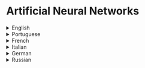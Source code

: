 # Artificial Neural Networks

<details>
  <summary>English</summary>
  
  ### Materials
- [Artificial Neuron](https://en.wikipedia.org/wiki/Artificial_neuron)
- [Artificial Neural Network](https://en.wikipedia.org/wiki/Artificial_neural_network)
- [Intro to Deep Learning - Kaggle](https://www.kaggle.com/learn/intro-to-deep-learning)
- [Digital Trends](https://www.digitaltrends.com/cool-tech/what-is-an-artificial-neural-network/)
- [Everything You Need to Know About Artificial Neural Networks](https://medium.com/technology-invention-and-more/everything-you-need-to-know-about-artificial-neural-networks-57fac18245a1)
- [History of the Perceptron](https://web.csulb.edu/~cwallis/artificialn/History.htm)
- [McCulloch-Pitts Neuron - Mankind’s First Mathematical Model of A Biological Neuron](https://towardsdatascience.com/mcculloch-pitts-model-5fdf65ac5dd1)
- [McCulloch-Pitts Neurons](http://www.mind.ilstu.edu/curriculum/modOverview.php?modGUI=212)
- [Artificial Neural Networks Technology](http://www.psych.utoronto.ca/users/reingold/courses/ai/cache/neural_ToC.html)
- [A Brief History of Neural Nets and Deep Learning](https://www.skynettoday.com/overviews/neural-net-history)
- [A Beginner's Guide to the Mathematics of Neural Networks](http://citeseerx.ist.psu.edu/viewdoc/download?doi=10.1.1.161.3556&rep=rep1&type=pdf)
- [Fast.ai](https://www.fast.ai/)
- [Dive into Deep Learning](https://d2l.ai/index.html)
- [Neural Networks and Deep Learning](http://neuralnetworksanddeeplearning.com/index.html)
- [Deep Learning CheatSheet](https://stanford.edu/~shervine/teaching/cs-229/cheatsheet-deep-learning)
- [Information Theory, Pattern Recognition and Neural Networks](https://www.youtube.com/watch?v=BCiZc0n6COY&amp;list=PLruBu5BI5n4aFpG32iMbdWoRVAA-Vcso6)
- [Deep Learning at Oxford 2015](https://www.youtube.com/watch?v=dV80NAlEins&amp;list=PLE6Wd9FR--EfW8dtjAuPoTuPcqmOV53Fu)
- [CS 20: Tensorflow for Deep Learning Research](http://web.stanford.edu/class/cs20si/syllabus.html)
- [Skymind](https://skymind.ai/wiki/neural-network)
- [Tutorialspoint](https://www.tutorialspoint.com/artificial_intelligence/artificial_intelligence_neural_networks.htm)
- [Analytics Vidhya](https://www.analyticsvidhya.com/blog/2014/10/ann-work-simplified/)
- [Neural Networks](https://www.doc.ic.ac.uk/~nd/surprise_96/journal/vol4/cs11/report.html)
- [Artificial Neural Networks Explained](https://blog.goodaudience.com/artificial-neural-networks-explained-436fcf36e75)
- [A Basic Introduction to Neural Networks](http://pages.cs.wisc.edu/~bolo/shipyard/neural/local.html)
- [Deep Learning’s Mathematics](https://medium.com/@ismail.mebsout.pro/deep-learnings-mathematics-f52b3c4d2576)
- [Artificial Neural Network Nvidia](https://developer.nvidia.com/discover/artificial-neural-network)
- [Artificial Neural Networks Basics](https://becominghuman.ai/artificial-neuron-networks-basics-introduction-to-neural-networks-3082f1dcca8c)
- [Artificial Intelligence, Deep Learning, and Neural Networks, Explained](https://www.kdnuggets.com/2016/10/artificial-intelligence-deep-learning-neural-networks-explained.html)
- [Training Artificial Neural Network](https://www.solver.com/training-artificial-neural-network-intro)
- [Saed Sayad](https://www.saedsayad.com/artificial_neural_network.htm)
- [Artificial Neural Network : Beginning of the AI revolution](https://hackernoon.com/artificial-neural-network-a843ff870338)
- [Intro to ANN](http://ulcar.uml.edu/~iag/CS/Intro-to-ANN.html)
- [Deep Learning an MIT Press Book](https://www.deeplearningbook.org/)
- [Neural Networks Stanford](https://cs.stanford.edu/people/eroberts/courses/soco/projects/neural-networks/)
- [Specifics of Artificial Neural Networks, from Algorithm to Applications](https://www.programiz.com/c-programming)
- [Clever Algorithms](http://www.cleveralgorithms.com/nature-inspired/neural.html)
- [ANN Tutorialspoint](https://www.tutorialspoint.com/artificial_neural_network/)
- [Neural Networks Tutorial](http://adventuresinmachinelearning.com/neural-networks-tutorial/)
- [Guru99](https://www.guru99.com/artificial-neural-network-tutorial.html)
- [How to Build a Neural Network](http://stevenmiller888.github.io/mind-how-to-build-a-neural-network/)
- [Edureka](https://www.edureka.co/blog/neural-network-tutorial/)
- [Colah's Blog](https://colah.github.io/)
- [Quick Intro to Neural Networks](https://ujjwalkarn.me/2016/08/09/quick-intro-neural-networks/)
- [Neural Networks in Plain English](http://www.ai-junkie.com/ann/evolved/nnt1.html)
- [Awesome Deep Learning](https://github.com/ChristosChristofidis/awesome-deep-learning)
- [Awesome Deep Learning Papers](https://github.com/terryum/awesome-deep-learning-papers)
- [Geoffrey E. Hinton's Publications](https://www.cs.toronto.edu/~hinton/papers.html)
- [Awesome Recurrent Neural Networks](https://github.com/kjw0612/awesome-rnn)
- [A Neural Network Playground](https://playground.tensorflow.org/)
- [Neural Networks, Manifolds, and Topology](http://colah.github.io/posts/2014-03-NN-Manifolds-Topology/)
- [Artificial Neural Network (ANN)](http://www.cs.kumamoto-u.ac.jp/epslab/ICinPS/Lecture-2.pdf)
- [A Brief Introduction to Neural Networks](http://www.dkriesel.com/_media/science/neuronalenetze-en-zeta2-2col-dkrieselcom.pdf)
- [Introduction to ANN](https://www.cse.unr.edu/~bebis/MathMethods/NNs/lecture.pdf)
- [Intro to ANN](http://www2.imm.dtu.dk/pubdb/views/edoc_download.php/2443/pdf/)
- [An Introduction to Neural Networks](https://www.inf.ed.ac.uk/teaching/courses/nlu/assets/reading/Gurney_et_al.pdf)
- [Fundamentals of ANN](http://pami.uwaterloo.ca/~karray/Fundamentals_of_ANN.pdf)
- [Introduction to the Artificial Neural Networks](http://cdn.intechweb.org/pdfs/14881.pdf)
- [Basics of ANN](https://ijcsmc.com/docs/papers/September2014/V3I9201465.pdf)
- [Neural Networks and Learning Machines](https://dai.fmph.uniba.sk/courses/NN/haykin.neural-networks.3ed.2009.pdf)
- [Artificial Neural Networks: A Tutorial](https://csc.lsu.edu/~jianhua/nn.pdf)
- [An Introduction to Neural Networks](http://www2.econ.iastate.edu/tesfatsi/NeuralNetworks.CheungCannonNotes.pdf)
- [Ronan Collobert](https://ronan.collobert.com/pub/courses/2011-04-20-epfl.pdf)
- [Neural Network Design](http://hagan.okstate.edu/NNDesign.pdf)
- [Artificial Neural Network (ANN)](http://zsi.tech.us.edu.pl/~nowak/bien/w7.pdf)
- [Artificial Neural Networks for Beginners](https://datajobs.com/data-science-repo/Neural-Net-%5BCarlos-Gershenson%5D.pdf)
- [Edward Gatt](https://www.um.edu.mt/__data/assets/pdf_file/0011/77276/ann.pdf)
- [Neural Networks: A Systematic Introduction](https://page.mi.fu-berlin.de/rojas/neural/neuron.pdf)
- [Neural Networks Structures](https://www.ieee.cz/knihovna/Zhang/Zhang100-ch03.pdf)
- [Introduction ANN](http://cis.poly.edu/~mleung/CS6673/s09/introductionANN.pdf)
- [Neural Networks: MATLAB Examples](http://lab.fs.uni-lj.si/lasin/wp/IMIT_files/neural/NN-examples.pdf)
- [Neural Networks and Introduction to Deep Learning](https://www.math.univ-toulouse.fr/~besse/Wikistat/pdf/st-m-hdstat-rnn-deep-learning.pdf)
- [An Introduction to Neural Networks with Python](https://victorzhou.com/blog/intro-to-neural-networks/)
- [A Lightning-Fast Introduction to Deep Learning and Tensorflow 2.0](https://builtin.com/machine-learning/introduction-deep-learning-tensorflow-20)
- [Convolutional Neural Network](http://deeplearning.stanford.edu/tutorial/supervised/ConvolutionalNeuralNetwork/)
- [An Intuitive Explanation of Convolutional Neural Networks](https://ujjwalkarn.me/2016/08/11/intuitive-explanation-convnets/)
- [Neural Networks: Feedforward and Backpropagation Explained](https://mlfromscratch.com/neural-networks-explained/)
- [Deep Learning - NYU Center for Data Science](https://atcold.github.io/pytorch-Deep-Learning/)
- [Deep Learning Mini-Course](https://www.brainstobytes.com/deep-learning-basics-introduction)
- [Full Stack Deep Learning](https://fall2019.fullstackdeeplearning.com/)
- [Math and Architectures of Deep Learning](https://www.manning.com/books/math-and-architectures-of-deep-learning/)
- [MIT 6.S191: Introduction to Deep Learning](https://www.youtube.com/watch?v=JN6H4rQvwgY&amp;list=PLtBw6njQRU-rwp5__7C0oIVt26ZgjG9NI)
- [Machine Learning & Deep Learning Fundamentals](https://www.youtube.com/playlist?list=PLZbbT5o_s2xq7LwI2y8_QtvuXZedL6tQU)
- [Neural Networks - 3Blue1Brown](https://www.youtube.com/watch?v=aircAruvnKk&amp;list=PLZHQObOWTQDNU6R1_67000Dx_ZCJB-3pi)
- [Artificial Neural Networks - IIT Kharagpur](https://www.youtube.com/playlist?list=PLA9E0359014169D37)
- [A Friendly Introduction to Deep Learning](https://www.youtube.com/watch?v=BR9h47Jtqyw&amp;t=9s)
- [Neural Networks Explained](https://www.youtube.com/watch?v=GvQwE2OhL8I)
- [Beginner Intro to Neural Networks](https://www.youtube.com/watch?v=ZzWaow1Rvho&amp;list=PLxt59R_fWVzT9bDxA76AHm3ig0Gg9S3So)
- [Neural Network that Changes Everything](https://www.youtube.com/watch?v=py5byOOHZM8&amp;t=57s)
- [How Deep Neural Networks Work](https://www.youtube.com/watch?v=ILsA4nyG7I0)
- [Deep Learning, Computerphile](https://www.youtube.com/watch?v=l42lr8AlrHk)
- [How Convolutional Neural Networks Work](https://www.youtube.com/watch?v=FmpDIaiMIeA)
- [Neural Network Programming](https://www.youtube.com/watch?v=v5cngxo4mIg&amp;list=PLZbbT5o_s2xrfNyHZsM6ufI0iZENK9xgG)
- [Neural Networks Demystified](https://www.youtube.com/watch?v=bxe2T-V8XRs&amp;list=PLiaHhY2iBX9hdHaRr6b7XevZtgZRa1PoU)
- [Getting Started with TensorFlow and Deep Learning](https://www.youtube.com/watch?v=tYYVSEHq-io)
- [Deep Learning with TensorFlow](https://www.youtube.com/playlist?list=PL-XeOa5hMEYxNzHM7YLRjIwE1k3VQpqEh)
- [Neural Network 3D Simulation](https://www.youtube.com/watch?v=3JQ3hYko51Y)
- [Geoffrey Hinton: The Foundations of Deep Learning](https://www.youtube.com/watch?v=zl99IZvW7rE)
- [Deep Learning: A Crash Course](https://www.youtube.com/watch?v=r0Ogt-q956I&amp;t=8799s)
- [Neural Networks from Scratch](https://www.youtube.com/playlist?list=PLQVvvaa0QuDcjD5BAw2DxE6OF2tius3V3)
- [New York University Deep Learning 2020](https://www.youtube.com/playlist?list=PLderfcX9H9MqVNCMRnZEjP4-ajPm2hEFa)
- [DeepMind x UCL | Intro to Machine Learning & AI](https://www.youtube.com/playlist?list=PLqYmG7hTraZCDxZ44o4p3N5Anz3lLRVZF)
</details>

<details>
  <summary>Portuguese</summary>
  
  ### Materials
- [Matheus Facure](https://matheusfacure.github.io/2017/03/05/ann-intro/)
- [Deep Learning Book](http://deeplearningbook.com.br/o-que-sao-redes-neurais-artificiais-profundas/)
- [USP](http://conteudo.icmc.usp.br/pessoas/andre/research/neural/)
- [UFCG](http://www.dsc.ufcg.edu.br/~pet/jornal/setembro2011/materias/informatica.html)
- [O Algoritmo Backpropagation](https://www.devmedia.com.br/redes-neurais-artificiais-algoritmo-backpropagation/28559)
- [Introdução às Redes Neurais Artificiais](http://www.inf.ufsc.br/~j.barreto/tutoriais/Survey.pdf)
- [Redes Neurais Artificiais](https://andreric.github.io/files/pdfs/redes_neurais.pdf)
- [Guia de Aulas Práticas](http://repositorio.ufla.br/jspui/bitstream/1/29980/1/APOSTILA_Guia%20de%20aulas%20pr%C3%A1ticas%20de%20redes%20neurais%20artificiais%3A%20vers%C3%A3o%201.2.pdf)
- [Aula 18 - Redes Neurais](http://edirlei.3dgb.com.br/aulas/ia_2012_1/IA_Aula_18_Redes_Neurais.pdf)
- [Curso Deep Learning](https://www.youtube.com/watch?v=6yYUc6nU3Cw&list=PLSZEVLiOtIgF19_cPrvhJC2bWn-dUh1zB&ab_channel=DeepLearningBrasil%28Emportugu%C3%AAs%29)

---------------------------------------

![ES](https://raw.githubusercontent.com/the-akira/Computer-Science-Resources/master/flags/SPAIN.png)

- [Redes Neuronales](http://avellano.fis.usal.es/~lalonso/RNA/index.htm)
- [Introducción Redes Neuronales](https://www2.ulpgc.es/hege/almacen/download/38/38584/practica_ia_2.pdf)
- [Fundamentos de Redes Neuronales Artificiales](http://conceptos.sociales.unam.mx/conceptos_final/598trabajo.pdf)
- [Las Redes Neuronales Artificiales](http://catarina.udlap.mx/u_dl_a/tales/documentos/lis/navarrete_g_j/capitulo2.pdf)
- [Clasificación de las Redes Neuronales Artificiales](http://www.redes-neuronales.com.es/tutorial-redes-neuronales/clasificacion-de-las-redes-neuronales-artificiales.htm)
- [Redes Neuronales Slides](https://elvex.ugr.es/decsai/computational-intelligence/slides/N1%20Neural%20Networks.pdf)
- [Redes Neuronales: Conceptos Básicos y Aplicaciones](https://www.frro.utn.edu.ar/repositorio/catedras/quimica/5_anio/orientadora1/monograias/matich-redesneuronales.pdf)
- [Redes Neuronales Artificiales y sus Aplicaciones](https://ocw.ehu.eus/pluginfile.php/9047/mod_resource/content/1/redes_neuro/contenidos/pdf/libro-del-curso.pdf)
- [Introducción a las Redes Neuronales y su Aplicación...](http://www.iac.es/sieinvens/SINFIN/Sie_Courses_PDFs/NNets/confiac.pdf)
- [Estudio de Los Principales Tipos de Redes...](https://dspace.ups.edu.ec/bitstream/123456789/4098/1/UPS-CT002584.pdf)
- [Redes Neuronales Artificiales aplicadas al...](https://www.tesisenred.net/bitstream/handle/10803/9441/tjjmm1de1.pdf?sequence=1)
- [Libro OCW](http://ocw.uv.es/ingenieria-y-arquitectura/1-2/libro_ocw_libro_de_redes.pdf)
- [Simulación de Redes Neuronales Artificiales](http://exa.unne.edu.ar/informatica/SO/SimulacionRNA.PDF)
- [Introducción y Aplicaciones en Bioinformática](http://www.pdg.cnb.uam.es/cursos/Complutense/Complutense2007/pages/ANN_introduccion_FMoran.pdf)
</details>

<details>
  <summary>French</summary>
  
  ### Materials
- [Les Reseaux de Neurones Artificiels](http://www.touzet.org/Claude/Web-Fac-Claude/Les_reseaux_de_neurones_artificiels.pdf)
- [Wikipedia](https://fr.wikipedia.org/wiki/R%C3%A9seau_de_neurones_artificiels)
- [Reseaux de Neurones Artificiels Slides](http://www-lisic.univ-littoral.fr/~verel/TEACHING/08-09/sac-M1/cRdNV9.pdf)
- [Les Reseaux de Neurones Artificiels Slides](http://www2.agroparistech.fr/ufr-info/membres/cornuejols/Teaching/Centrale-Executive/Tr-NNs-2017x4.pdf)
- [Apprentissage et Mémoires](https://www.labri.fr/perso/nrougier/downloads/LearningAndMemory.pdf)
- [Doncescu Reseaux Neurones](http://conf.laas.fr/ignotus/archives/Doncescu_reseaux_neuronnes.pdf)
- [Journals](https://journals.openedition.org/bmsap/4463)
- [Entraînez un réseau de neurones simple](https://openclassrooms.com/fr/courses/4470406-utilisez-des-modeles-supervises-non-lineaires/4730716-entrainez-un-reseau-de-neurones-simple)
- [Accromath](http://accromath.uqam.ca/2018/09/reseaux-de-neurones-artificiels/)
- [Wikiversity](https://fr.wikiversity.org/wiki/R%C3%A9seaux_de_neurones/Applications_des_r%C3%A9seaux_de_neurones)
- [Les réseaux de neurones: quand l’informatique est capable d’apprendre](http://www.acsysteme.com/fr/reseaux-de-neurones)
- [Introduction au Deep Learning](https://meritis.fr/ia/deep-learning/)
- [Deep Learning Perceptrons simples et multicouches](http://eric.univ-lyon2.fr/~ricco/cours/slides/reseaux_neurones_perceptron.pdf)
</details>

<details>
  <summary>Italian</summary>
  
  ### Materials
- [Reti Neurali](http://www.intelligenzaartificiale.it/reti-neurali/)
- [Introduzione alle reti neurali](http://matematica.unibocconi.it/articoli/introduzione-alle-reti-neurali)
- [UNIPV](https://vision.unipv.it/IA/aa2001-2002/10-RetiNeurali.pdf)
- [Semeion.it](http://www.semeion.it/semeion/index.php/it/reti-neurali-artificiali.html)
- [Reti Neurali Artificiali in Medicina](http://www.irccsdebellis.it/html/reti_neurali/home_RetiNeurali.htm)
- [Le reti neurali informatiche](http://www.andreaminini.com/ai/le-reti-neurali-informatiche)
- [Lucidi Reti Neurali](https://areeweb.polito.it/didattica/gcia/Apprendimento_Mimetico/Lucidi/Lucidi_Reti_Neurali1.pdf)
- [Le Reti Neurali Artificiali](http://www.introni.it/reti%20neurali.html)
- [Appunti di reti neurali](http://www.dsi.unive.it/~srotabul/files/AppuntiRetiNeurali.pdf)
- [Reti Neurali in Generale](https://www.math.unipd.it/~sperduti/ML12/reti_neurali.pdf)
- [Reti Neurali di Convoluzione](https://dnlcrl.github.io/assets/cv/TM16.pdf)
- [Reti Neurali Slides](http://cirlab.det.unifi.it/ComplementiET/NN_2015-16.pdf)
- [Seminari di Sistemi Informatici](http://torlone.dia.uniroma3.it/sistelab/retineurali.pdf)
- [Storia delle reti neurali artificiali](http://people.na.infn.it/~murano/SICSI-VIII/Labonia.pdf)
</details>

<details>
  <summary>German</summary>
  
  ### Materials
- [Neuronale Netze](http://www.neuronalesnetz.de/downloads/neuronalesnetz_de.pdf)
- [Einführung in Neuronale Netze](https://www.dbai.tuwien.ac.at/education/AIKonzepte/Folien/NeuronaleNetze.pdf)
- [Neuronales Netz](http://www.enzyklopaedie-der-wirtschaftsinformatik.de/lexikon/technologien-methoden/KI-und-Softcomputing/Neuronales-Netz)
- [Konstruktion eines künstlichen Gehirns](http://www.natur-struktur.ch/ai/neuronale.html)
- [Künstliche Neuronale Netze](https://www.fernuni-hagen.de/mi/studium/module/knn.shtml?sg=mscinf)
- [Tu-Dresden](https://tu-dresden.de/ing/informatik/ti/vlsi/ressourcen/dateien/dateien_studium/dateien_lehstuhlseminar/vortraege_lehrstuhlseminar/lehrstuhlseminar_ws17_18/KNN_Knoefel_Praesentation.pdf?lang=en)
- [Einführung in Neuronale Netze](http://www.bongards.de/nn_v.pdf)
- [Neuronale Netze](https://www.thphys.uni-heidelberg.de/~horner/NN.pdf)
- [Künstliche Neuronale Netze](https://imsc.uni-graz.at/modellwoche/2012/FachArbeitPucher.pdf)
- [Einführung in Künstliche Neuronale Netze](https://nms.kcl.ac.uk/stefan.edelkamp/lectures/ml/slides/neuronale%20netze.pdf)
- [Neuronale Netze, Deep Learning](https://www.cs.uni-potsdam.de/ml/teaching/ss14/ml2/NeuronaleNetze2.pdf)
- [Neuronale Netze, Dr. Rudolf Kruse](http://fuzzy.cs.ovgu.de/ci/nn/nn-all.pdf)
</details>

<details>
  <summary>Russian</summary>
  
  ### Materials
- [Wikipedia](https://ru.wikipedia.org/wiki/%D0%98%D1%81%D0%BA%D1%83%D1%81%D1%81%D1%82%D0%B2%D0%B5%D0%BD%D0%BD%D0%B0%D1%8F_%D0%BD%D0%B5%D0%B9%D1%80%D0%BE%D0%BD%D0%BD%D0%B0%D1%8F_%D1%81%D0%B5%D1%82%D1%8C)
- [Neuralnet](https://neuralnet.info/chapter/%D0%BE%D1%81%D0%BD%D0%BE%D0%B2%D1%8B-%D0%B8%D0%BD%D1%81/)
- [Neuronus](https://neuronus.com/theory/nn/)
- [Neuropro](http://neuropro.ru/neu.shtml)
- [Intro NN](http://www.igce.comcor.ru/AI_mag/NN/Intro.html)
- [Cryptowiki](http://cryptowiki.net/index.php?title=%D0%9D%D0%B5%D0%B9%D1%80%D0%BE%D0%BD%D0%BD%D1%8B%D0%B5_%D1%81%D0%B5%D1%82%D0%B8_%D0%B2_%D0%BA%D1%80%D0%B8%D0%BF%D1%82%D0%BE%D0%B3%D1%80%D0%B0%D1%84%D0%B8%D0%B8)
- [Proglib](https://proglib.io/p/neural-networks/)
- [Neural Nets](http://www.ccas.ru/voron/download/NeuralNets.pdf)
- [Neural Network](http://isdwiki.rsuh.ru/moodle/pluginfile.php/77/mod_resource/content/1/NeuralNetwork.pdf)
- [Baskin Lecture](http://www.ibmc.msk.ru/content/524BaskinLecture.pdf)
- [ANN](https://logic.pdmi.ras.ru/~sergey/teaching/mlcsclub/03-ann.pdf)
- [Book](http://iit1.mpei.ac.ru/pubkrug1.pdf)
- [Burakov Neuro](http://window.edu.ru/resource/206/80206/files/Burakov_Neuro.pdf)
</details>